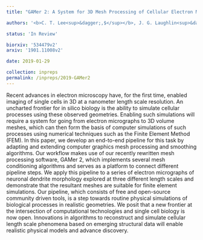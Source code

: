 ```yaml
---
title: "GAMer 2: A System for 3D Mesh Processing of Cellular Electron Micrographs"

authors: '<b>C. T. Lee<sup>&dagger;,$</sup></b>, J. G. Laughlin<sup>&dagger;</sup>, N. Angliviel de La Beaumelle, R. E. Amaro, J. A. McCammon, R. Ramamoorthi, M. J. Holst, and P. Rangamani<sup>$</sup>'

status: 'In Review'

biorxiv: '534479v2'
arxiv: '1901.11008v2'

date: 2019-01-29

collection: inpreps
permalink: /inpreps/2019-GAMer2
---
```


Recent advances in electron microscopy have, for the first time, enabled imaging of single cells in 3D at a nanometer length scale resolution. An uncharted frontier for in silico biology is the ability to simulate cellular processes using these observed geometries. Enabling such simulations will require a system for going from electron micrographs to 3D volume meshes, which can then form the basis of computer simulations of such processes using numerical techniques such as the Finite Element Method (FEM). In this paper, we develop an end-to-end pipeline for this task by adapting and extending computer graphics mesh processing and smoothing algorithms. Our workflow makes use of our recently rewritten mesh processing software, GAMer 2, which implements several mesh conditioning algorithms and serves as a platform to connect different pipeline steps. We apply this pipeline to a series of electron micrographs of neuronal dendrite morphology explored at three different length scales and demonstrate that the resultant meshes are suitable for finite element simulations. Our pipeline, which consists of free and open-source community driven tools, is a step towards routine physical simulations of biological processes in realistic geometries. We posit that a new frontier at the intersection of computational technologies and single cell biology is now open. Innovations in algorithms to reconstruct and simulate cellular length scale phenomena based on emerging structural data will enable realistic physical models and advance discovery.